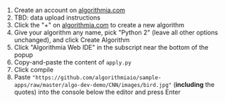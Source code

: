 1. Create an account on [algorithmia.com](https://algorithmia.com/)
1. TBD: data upload instructions 
1. Click the "+" on [algorithmia.com](https://algorithmia.com/) to create a new algorithm
1. Give your algorithm any name, pick "Python 2" (leave all other options unchanged), and click Create Algorithm
1. Click "Algorithmia Web IDE" in the subscript near the bottom of the popup
1. Copy-and-paste the content of `apply.py`
1. Click compile
3. Paste `"https://github.com/algorithmiaio/sample-apps/raw/master/algo-dev-demo/CNN/images/bird.jpg"` (**including** the quotes) into the console below the editor and press Enter
